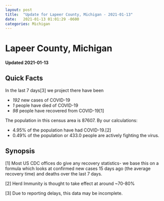 ```yaml
---
layout: post
title:  "Update for Lapeer County, Michigan - 2021-01-13"
date:   2021-01-13 01:01:29 -0600
categories: Michigan
---
```


# Lapeer County, Michigan
#### Updated 2021-01-13

## Quick Facts

In the last 7 days[3] we project there have been
- *192* new cases of COVID-19
- *1* people have died of COVID-19
- *98* people have recovered from COVID-19[1]

The population in this census area is 87607. By our calculations:
- 4.95% of the population have had COVID-19.[2]
- 0.49% of the population or 433.0 people are actively fighting the virus.

## Synopsis




[1] Most US CDC offices do give any recovery statistics- we base this on a formula which looks at confirmed new cases
15 days ago (the average recovery time) and deaths over the last 7 days.

[2] Herd Immunity is thought to take effect at around ~70-80%

[3] Due to reporting delays, this data may be incomplete.
 
    